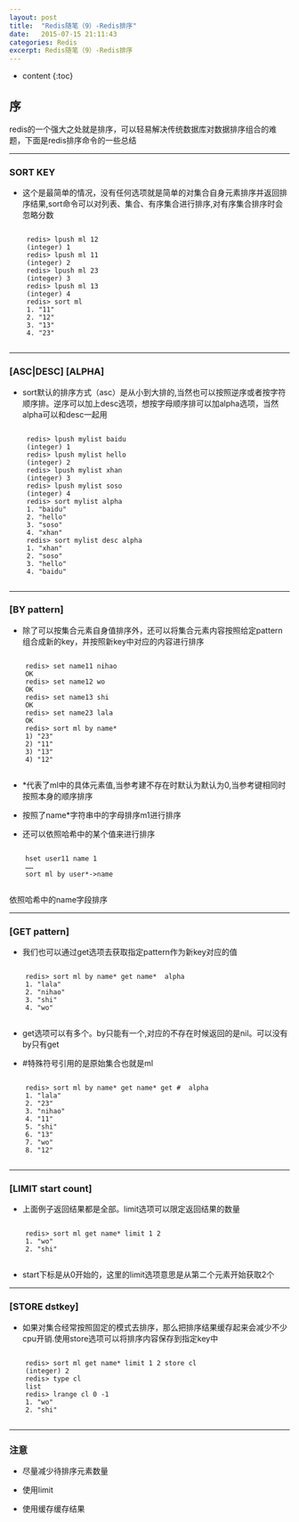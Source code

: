 ```yaml
---
layout: post
title:  "Redis随笔（9）-Redis排序"
date:   2015-07-15 21:11:43
categories: Redis
excerpt: Redis随笔（9）-Redis排序
---
```


* content
{:toc}


## 序

redis的一个强大之处就是排序，可以轻易解决传统数据库对数据排序组合的难题，下面是redis排序命令的一些总结

---

### SORT KEY

 * 这个是最简单的情况，没有任何选项就是简单的对集合自身元素排序并返回排序结果,sort命令可以对列表、集合、有序集合进行排序,对有序集合排序时会忽略分数

    <pre><code>
    redis> lpush ml 12
    (integer) 1
    redis> lpush ml 11
    (integer) 2
    redis> lpush ml 23
    (integer) 3
    redis> lpush ml 13
    (integer) 4
    redis> sort ml
    1. "11"
    2. "12"
    3. "13"
    4. "23"
    </code></pre>

---

### [ASC|DESC] [ALPHA]

 * sort默认的排序方式（asc）是从小到大排的,当然也可以按照逆序或者按字符顺序排。逆序可以加上desc选项，想按字母顺序排可以加alpha选项，当然alpha可以和desc一起用

    <pre><code>
    redis> lpush mylist baidu
    (integer) 1
    redis> lpush mylist hello
    (integer) 2
    redis> lpush mylist xhan
    (integer) 3
    redis> lpush mylist soso
    (integer) 4
    redis> sort mylist alpha
    1. "baidu"
    2. "hello"
    3. "soso"
    4. "xhan"
    redis> sort mylist desc alpha
    1. "xhan"
    2. "soso"
    3. "hello"
    4. "baidu"
    </code></pre>

---

### [BY pattern]

 * 除了可以按集合元素自身值排序外，还可以将集合元素内容按照给定pattern组合成新的key，并按照新key中对应的内容进行排序

 <pre><code>
    redis> set name11 nihao
    OK
    redis> set name12 wo
    OK
    redis> set name13 shi
    OK
    redis> set name23 lala
    OK
    redis> sort ml by name*
    1) "23"
    2) "11"
    3) "13"
    4) "12"
 </code></pre>

 * \*代表了ml中的具体元素值,当参考建不存在时默认为默认为0,当参考键相同时按照本身的顺序排序

 * 按照了name\*字符串中的字母排序m1进行排序

 * 还可以依照哈希中的某个值来进行排序

  <pre><code>
    hset user11 name 1
    ……
    sort ml by user*->name
 </code></pre>
 依照哈希中的name字段排序

---

### [GET pattern]

 * 我们也可以通过get选项去获取指定pattern作为新key对应的值

 <pre><code>
    redis> sort ml by name* get name*  alpha
    1. "lala"
    2. "nihao"
    3. "shi"
    4. "wo"
 </code></pre>

 * get选项可以有多个。by只能有一个,对应的不存在时候返回的是nil。可以没有by只有get

 * \#特殊符号引用的是原始集合也就是ml

  <pre><code>
    redis> sort ml by name* get name* get #  alpha
    1. "lala"
    2. "23"
    3. "nihao"
    4. "11"
    5. "shi"
    6. "13"
    7. "wo"
    8. "12"
 </code></pre>

---

### [LIMIT start count]

 * 上面例子返回结果都是全部。limit选项可以限定返回结果的数量

 <pre><code>
    redis> sort ml get name* limit 1 2
    1. "wo"
    2. "shi"
 </code></pre>

 * start下标是从0开始的，这里的limit选项意思是从第二个元素开始获取2个

---

### [STORE dstkey]

 * 如果对集合经常按照固定的模式去排序，那么把排序结果缓存起来会减少不少cpu开销.使用store选项可以将排序内容保存到指定key中

 <pre><code>
    redis> sort ml get name* limit 1 2 store cl
    (integer) 2
    redis> type cl
    list
    redis> lrange cl 0 -1
    1. "wo"
    2. "shi"
 </code></pre>

---

### 注意

 * 尽量减少待排序元素数量

 * 使用limit

 * 使用缓存缓存结果

